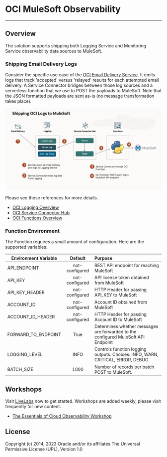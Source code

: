 # OCI MuleSoft Observability

---

## Overview

The solution supports shipping both Logging Service and Monitoring Service observability
data sources to MuleSoft.  

### Shipping Email Delivery Logs 

Consider the specific use case of the
[OCI Email Delivery Service](https://docs.oracle.com/en-us/iaas/Content/Logging/Reference/details_for_emaildelivery.htm#details_for_emaildelivery).  It 
emits logs that track 'accepted' versus 'relayed' results for each attempted email delivery.  A Service Connector
bridges between those log sources and a serverless function that we use to POST the payloads to MuleSoft.
Note that the JSON formatted payloads are sent as-is (no message transformation takes place).

![](images/logs-impl.png)

Please see these references for more details.

- [OCI Logging Overview](https://docs.oracle.com/en-us/iaas/Content/Logging/Concepts/loggingoverview.htm)
- [OCI Service Connector Hub](https://docs.oracle.com/en-us/iaas/Content/service-connector-hub/overview.htm)
- [OCI Functions Overview](https://docs.oracle.com/en-us/iaas/Content/Functions/Concepts/functionsoverview.htm)


### Function Environment

The Function requires a small amount of configuration.  Here are the supported variables:

| Environment Variable |    Default     | Purpose                                                                           |
|----------------------|:--------------:|:----------------------------------------------------------------------------------|
| API_ENDPOINT         | not-configured | REST API endpoint for reaching MuleSoft                                           |
| API_KEY              | not-configured | API license token obtained from MuleSoft                                          |
| API_KEY_HEADER       | not-configured | HTTP Header for passing API_KEY to MuleSoft                                       |
| ACCOUNT_ID           | not-configured | Account ID obtained from MuleSoft                                                 |
| ACCOUNT_ID_HEADER    | not-configured | HTTP Header for passing Account ID to MuleSoft                                    |
| FORWARD_TO_ENDPOINT  |      True      | Determines whether messages are forwarded to the configured MuleSoft API Endpoint |
| LOGGING_LEVEL        |      INFO      | Controls function logging outputs.  Choices: INFO, WARN, CRITICAL, ERROR, DEBUG   |
| BATCH_SIZE           |      1000      | Number of records per batch POST to MuleSoft.                                     |



## Workshops

Visit [LiveLabs](http://bit.ly/golivelabs) now to get started.  Workshops are added weekly, please visit frequently for new content.

- [The Essentials of Cloud Observability Workshop](https://apexapps.oracle.com/pls/apex/dbpm/r/livelabs/view-workshop?wid=708)

## License
Copyright (c) 2014, 2023 Oracle and/or its affiliates
The Universal Permissive License (UPL), Version 1.0
